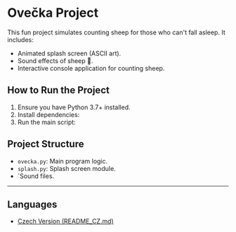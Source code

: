 # Ovečka Project

This fun project simulates counting sheep for those who can't fall asleep. It includes:
- Animated splash screen (ASCII art).
- Sound effects of sheep 🐑.
- Interactive console application for counting sheep.

## How to Run the Project
1. Ensure you have Python 3.7+ installed.
2. Install dependencies:
3. Run the main script:


## Project Structure
- `ovecka.py`: Main program logic.
- `splash.py`: Splash screen module.
- `Sound files.

---

## Languages
- [Czech Version (README_CZ.md)](README-CZ.md)
